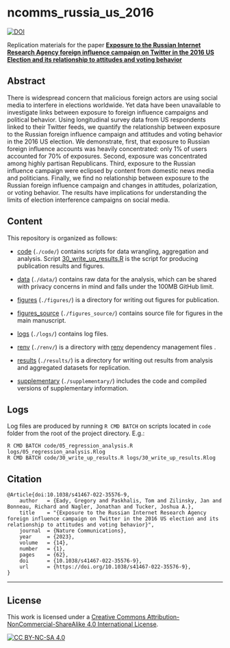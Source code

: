 # ncomms_russia_us_2016

[![DOI](https://zenodo.org/badge/536623330.svg)](https://zenodo.org/badge/latestdoi/536623330)

Replication materials for the paper [**Exposure to the Russian Internet Research Agency foreign influence campaign on Twitter in the 2016 US Election and its relationship to attitudes and voting behavior**](https://doi.org/10.1038/s41467-022-35576-9)

## Abstract

There is widespread concern that malicious foreign actors are using social media to interfere in elections worldwide. Yet data have been unavailable to investigate links between exposure to foreign influence campaigns and political behavior. Using longitudinal survey data from US respondents linked to their Twitter feeds, we quantify the relationship between exposure to the Russian foreign influence campaign and attitudes and voting behavior in the 2016 US election. We demonstrate, first, that exposure to Russian foreign influence accounts was heavily concentrated: only 1% of users accounted for 70% of exposures. Second, exposure was concentrated among highly partisan Republicans. Third, exposure to the Russian influence campaign were eclipsed by content from domestic news media and politicians. Finally, we find no relationship between exposure to the Russian foreign influence campaign and changes in attitudes, polarization, or voting behavior. The results have implications for understanding the limits of election interference campaigns on social media.

## Content

This repository is organized as follows:

* [code](https://github.com/tpaskhalis/ncomms_russia_us_2016/tree/main/code) (`./code/`) contains scripts for data wrangling, aggregation and analysis. Script [30_write_up_results.R](https://github.com/tpaskhalis/ncomms_russia_us_2016/blob/main/code/30_write_up_results.R) is the script for producing publication results and figures.

* [data](https://github.com/tpaskhalis/ncomms_russia_us_2016/tree/main/data) (`./data/`) contains raw data for the analysis, which can be shared with privacy concerns in mind and falls under the 100MB GitHub limit.

* [figures](https://github.com/tpaskhalis/ncomms_russia_us_2016/tree/main/figures) (`./figures/`) is a directory for writing out figures for publication.

* [figures_source](https://github.com/tpaskhalis/ncomms_russia_us_2016/tree/main/figures_source) (`./figures_source/`) contains source file for figures in the main manuscript.

* [logs](https://github.com/tpaskhalis/ncomms_russia_us_2016/tree/main/logs) (`./logs/`) contains log files.

* [renv](https://github.com/tpaskhalis/ncomms_russia_us_2016/tree/main/renv) (`./renv/`) is a directory with [renv](https://rstudio.github.io/renv/articles/renv.html) dependency management files  .

* [results](https://github.com/tpaskhalis/ncomms_russia_us_2016/tree/main/results) (`./results/`) is a directory for writing out results from analysis and aggregated datasets for replication.

* [supplementary](https://github.com/tpaskhalis/ncomms_russia_us_2016/tree/main/supplementary) (`./supplementary/`) includes the code and compiled versions of supplementary information.

## Logs

Log files are produced by running `R CMD BATCH` on scripts located in `code` folder from the root of the project directory. E.g.:

    R CMD BATCH code/05_regression_analysis.R logs/05_regression_analysis.Rlog
    R CMD BATCH code/30_write_up_results.R logs/30_write_up_results.Rlog

## Citation

```
@Article{doi:10.1038/s41467-022-35576-9,
    author   = {Eady, Gregory and Paskhalis, Tom and Zilinsky, Jan and Bonneau, Richard and Nagler, Jonathan and Tucker, Joshua A.},
    title    = "{Exposure to the Russian Internet Research Agency foreign influence campaign on Twitter in the 2016 US election and its relationship to attitudes and voting behavior}",
    journal  = {Nature Communications},
    year     = {2023},
    volume   = {14},
    number   = {1},
    pages    = {62},
    doi      = {10.1038/s41467-022-35576-9},
    url      = {https://doi.org/10.1038/s41467-022-35576-9},
}

```

------------------------------------------------------------------------

## License

This work is licensed under a [Creative Commons Attribution-NonCommercial-ShareAlike 4.0 International License](http://creativecommons.org/licenses/by-nc-sa/4.0/).

[![CC BY-NC-SA 4.0](https://licensebuttons.net/l/by-nc-sa/4.0/88x31.png)](http://creativecommons.org/licenses/by-nc-sa/4.0/)
